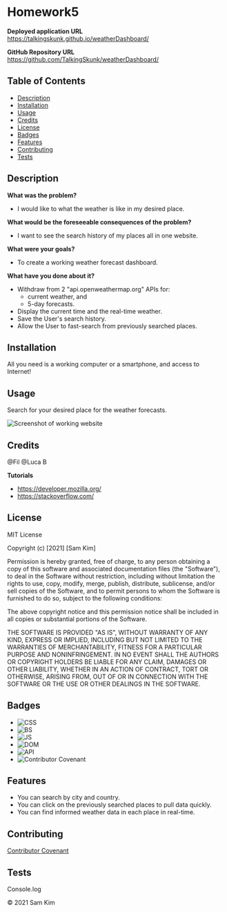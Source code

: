 # Homework5

**Deployed application URL**
https://talkingskunk.github.io/weatherDashboard/

**GitHub Repository URL**
https://github.com/TalkingSkunk/weatherDashboard/


## Table of Contents

* [Description](#description)
* [Installation](#installation)
* [Usage](#usage)
* [Credits](#credits)
* [License](#license)
* [Badges](#badges)
* [Features](#features)
* [Contributing](#contributing)
* [Tests](#tests)




## Description 

**What was the problem?**
- I would like to what the weather is like in my desired place.

**What would be the foreseeable consequences of the problem?**
- I want to see the search history of my places all in one website.

**What were your goals?**
- To create a working weather forecast dashboard.


**What have you done about it?**
- Withdraw from 2 "api.openweathermap.org" APIs for:
    - current weather, and
    - 5-day forecasts.
- Display the current time and the real-time weather.
- Save the User's search history.
- Allow the User to fast-search from previously searched places.



## Installation

All you need is a working computer or a smartphone, and access to Internet!



## Usage 

Search for your desired place for the weather forecasts.

![Screenshot of working website](./hw6.png)



## Credits

@Fil
@Luca B

**Tutorials**

* https://developer.mozilla.org/
* https://stackoverflow.com/



## License

MIT License

Copyright (c) [2021] [Sam Kim]

Permission is hereby granted, free of charge, to any person obtaining a copy
of this software and associated documentation files (the "Software"), to deal
in the Software without restriction, including without limitation the rights
to use, copy, modify, merge, publish, distribute, sublicense, and/or sell
copies of the Software, and to permit persons to whom the Software is
furnished to do so, subject to the following conditions:

The above copyright notice and this permission notice shall be included in all
copies or substantial portions of the Software.

THE SOFTWARE IS PROVIDED "AS IS", WITHOUT WARRANTY OF ANY KIND, EXPRESS OR
IMPLIED, INCLUDING BUT NOT LIMITED TO THE WARRANTIES OF MERCHANTABILITY,
FITNESS FOR A PARTICULAR PURPOSE AND NONINFRINGEMENT. IN NO EVENT SHALL THE
AUTHORS OR COPYRIGHT HOLDERS BE LIABLE FOR ANY CLAIM, DAMAGES OR OTHER
LIABILITY, WHETHER IN AN ACTION OF CONTRACT, TORT OR OTHERWISE, ARISING FROM,
OUT OF OR IN CONNECTION WITH THE SOFTWARE OR THE USE OR OTHER DEALINGS IN THE
SOFTWARE.



## Badges

- ![CSS](https://img.shields.io/badge/HTML%2FCSS-100%25-blue)
- ![BS](https://img.shields.io/badge/Bootstrap%205.0-Rebel-purple)
- ![JS](https://img.shields.io/badge/JavaScript-Strife-purple)
- ![DOM](https://img.shields.io/badge/DOM-Destiny-critical)
- ![API](https://img.shields.io/badge/API-Fortitude-lightgrey)
- ![Contributor Covenant](https://img.shields.io/badge/Contributor%20Covenant-v2.0%20adopted-ff69b4.svg)



## Features

- You can search by city and country.
- You can click on the previously searched places to pull data quickly.
- You can find informed weather data in each place in real-time.


## Contributing

[Contributor Covenant](https://www.contributor-covenant.org/version/2/0/code_of_conduct/code_of_conduct.md)


## Tests

Console.log

&copy; 2021 Sam Kim

